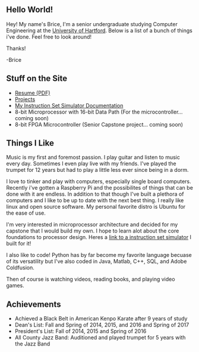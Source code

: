## Hello World!

Hey! My name's Brice, I'm a senior undergraduate studying Computer Engineering at the [University of Hartford](https://hartford.edu). Below is a list of a bunch of things i've done.
Feel free to look around!

 Thanks!

 -Brice 

Stuff on the Site
---
  - [Resume (PDF)](https://brice-v.github.io/docs/BriceVadnaisResume.pdf)
  - [Projects](https://brice-v.github.io/projects)
  - [My Instruction Set Simulator Documentation](https://brice-v.github.io/Instruction_Set)
  - 8-bit Microprocessor with 16-bit Data Path (For the microcontroller... coming soon) 
  - 8-bit FPGA Microcontroller (Senior Capstone project... coming soon)



## Things I Like

Music is my first and foremost passion.  I play guitar and listen to music every day.  Sometimes I even play live with my friends. I've played the trumpet for 12 years but had to play a little less ever since being in a dorm.

I love to tinker and play with computers, especially single board computers. Recently i've gotten a Raspberry Pi and the possibilites of things that can be done with it are endless.  In addition to that though I've built a plethora of computers and I like to be up to date with the next best thing.  I really like linux and open source software.  My personal favorite distro is Ubuntu for the ease of use.

I'm very interested in microprocessor architecture and decided for my capstone that I would build my own.  I hope to learn alot about the core foundations to processor design.  Heres a [link to a instruction set simulator](https://brice-v.github.io/projects#instruction-set-simulator) I built for it!

I also like to code! Python has by far become my favorite language becuase of its versatility but I've also coded in Java, Matlab, C++, SQL, and Adobe Coldfusion.

Then of course is watching videos, reading books, and playing video games.  

## Achievements

  - Achieved a Black Belt in American Kenpo Karate after 9 years of study
  - Dean's List: Fall and Spring of 2014, 2015, and 2016 and Spring of 2017
  - President's List: Fall of 2014, 2015 and Spring of 2016
  - All County Jazz Band: Auditioned and played trumpet for 5 years with the Jazz Band
